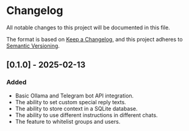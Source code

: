 # Changelog

All notable changes to this project will be documented in this file.

The format is based on [Keep a Changelog](https://keepachangelog.com/en/1.1.0/),
and this project adheres to [Semantic Versioning](https://semver.org/spec/v2.0.0.html).

## [0.1.0] - 2025-02-13

### Added

- Basic Ollama and Telegram bot API integration.
- The ability to set custom special reply texts.
- The ability to store context in a SQLite database.
- The ability to use different instructions in different chats.
- The feature to whitelist groups and users.
